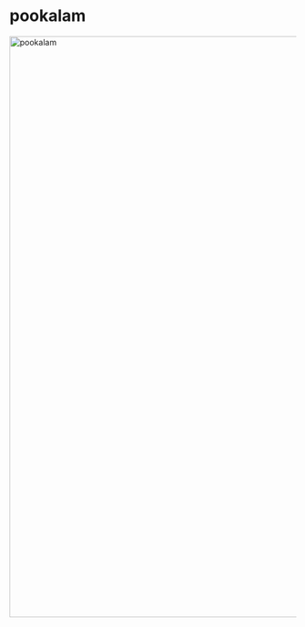 # pookalam
<img width="1020" height="1020" alt="pookalam" src="https://github.com/user-attachments/assets/182b28a5-a948-43c8-9770-69da655808d2" />
